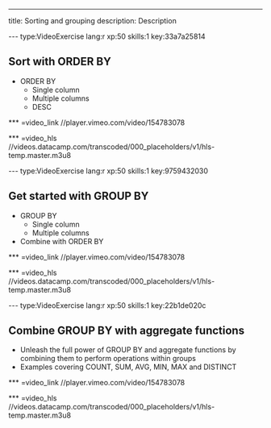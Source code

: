 ---
title: Sorting and grouping
description: Description

--- type:VideoExercise lang:r xp:50 skills:1 key:33a7a25814
## Sort with ORDER BY

* ORDER BY
  * Single column
  * Multiple columns
  * DESC

*** =video_link
//player.vimeo.com/video/154783078

*** =video_hls
//videos.datacamp.com/transcoded/000_placeholders/v1/hls-temp.master.m3u8

--- type:VideoExercise lang:r xp:50 skills:1 key:9759432030
## Get started with GROUP BY

* GROUP BY
  * Single column
  * Multiple columns
* Combine with ORDER BY

*** =video_link
//player.vimeo.com/video/154783078

*** =video_hls
//videos.datacamp.com/transcoded/000_placeholders/v1/hls-temp.master.m3u8

--- type:VideoExercise lang:r xp:50 skills:1 key:22b1de020c
## Combine GROUP BY with aggregate functions

* Unleash the full power of GROUP BY and aggregate functions by combining them to perform operations within groups
* Examples covering COUNT, SUM, AVG, MIN, MAX and DISTINCT

*** =video_link
//player.vimeo.com/video/154783078

*** =video_hls
//videos.datacamp.com/transcoded/000_placeholders/v1/hls-temp.master.m3u8

